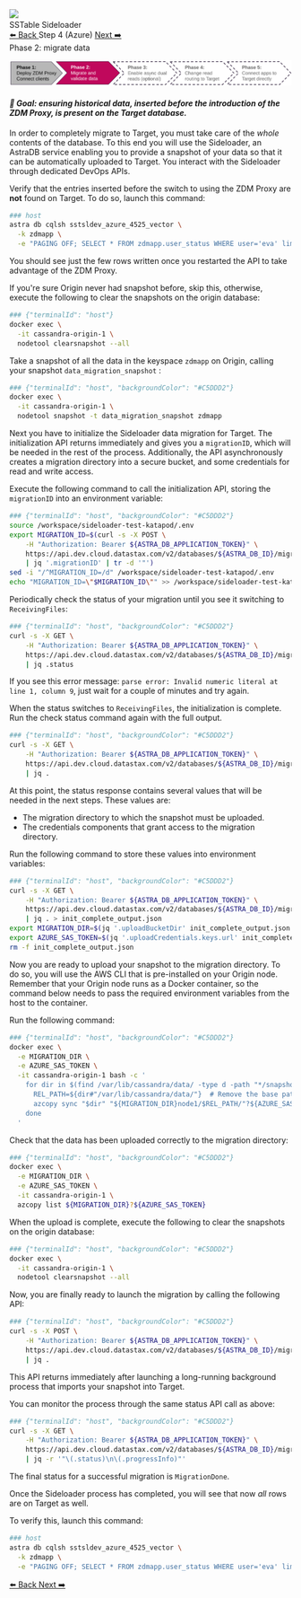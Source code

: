 <!-- TOP -->
<div class="top">
  <img class="scenario-academy-logo" src="https://datastax-academy.github.io/katapod-shared-assets/images/ds-academy-2023.svg" />
  <div class="scenario-title-section">
    <span class="scenario-title">SSTable Sideloader</span>
  </div>
</div>

<!-- NAVIGATION -->
<div id="navigation-top" class="navigation-top">
 <a title="Back" href='command:katapod.loadPage?[{"step":"step3"}]' 
   class="btn btn-dark navigation-top-left">⬅️ Back
 </a>
<span class="step-count">Step 4 (Azure)</span>
 <a title="Next" href='command:katapod.loadPage?[{"step":"cleanup"}]' 
    class="btn btn-dark navigation-top-right">Next ➡️
  </a>
</div>

<!-- CONTENT -->

<div class="step-title">Phase 2: migrate data</div>

![Phase 2](images/p2.png)

#### _🎯 Goal: ensuring historical data, inserted before the introduction of the ZDM Proxy, is present on the Target database._

In order to completely migrate to Target, you must take care
of the _whole_ contents of the database. To this end
you will use the Sideloader, an AstraDB service enabling you to provide a snapshot of your data so that it can be automatically uploaded to Target. You interact with the Sideloader through dedicated DevOps APIs.

Verify that the entries inserted before the switch to using the ZDM Proxy are **not** found on Target.
To do so, launch this command:

```bash
### host
astra db cqlsh sstsldev_azure_4525_vector \
  -k zdmapp \
  -e "PAGING OFF; SELECT * FROM zdmapp.user_status WHERE user='eva' limit 500;"
```

You should see just the few rows written once you restarted the API to take advantage of the ZDM Proxy.

If you're sure Origin never had snapshot before, skip this, otherwise, execute the following to clear the snapshots on the origin database:
```bash
### {"terminalId": "host"}
docker exec \
  -it cassandra-origin-1 \
  nodetool clearsnapshot --all
```

Take a snapshot of all the data in the keyspace `zdmapp` on Origin, calling your snapshot `data_migration_snapshot` :
```bash
### {"terminalId": "host", "backgroundColor": "#C5DDD2"}
docker exec \
  -it cassandra-origin-1 \
  nodetool snapshot -t data_migration_snapshot zdmapp
```

Next you have to initialize the Sideloader data migration for Target. The initialization API returns immediately and gives you a `migrationID`, which will be needed in the rest of the process.
Additionally, the API asynchronously creates a migration directory into a secure bucket, and some credentials for read and write access.

Execute the following command to call the initialization API, storing the `migrationID` into an environment variable:
```bash
### {"terminalId": "host", "backgroundColor": "#C5DDD2"}
source /workspace/sideloader-test-katapod/.env
export MIGRATION_ID=$(curl -s -X POST \
    -H "Authorization: Bearer ${ASTRA_DB_APPLICATION_TOKEN}" \
    https://api.dev.cloud.datastax.com/v2/databases/${ASTRA_DB_ID}/migrations/initialize \
    | jq '.migrationID' | tr -d '"')
sed -i "/^MIGRATION_ID=/d" /workspace/sideloader-test-katapod/.env
echo "MIGRATION_ID=\"$MIGRATION_ID\"" >> /workspace/sideloader-test-katapod/.env
```

Periodically check the status of your migration until you see it switching to `ReceivingFiles`:
```bash
### {"terminalId": "host", "backgroundColor": "#C5DDD2"}
curl -s -X GET \
    -H "Authorization: Bearer ${ASTRA_DB_APPLICATION_TOKEN}" \
    https://api.dev.cloud.datastax.com/v2/databases/${ASTRA_DB_ID}/migrations/${MIGRATION_ID} \
    | jq .status
```

If you see this error message: `parse error: Invalid numeric literal at line 1, column 9`, just wait for a couple of minutes and try again.

When the status switches to `ReceivingFiles`, the initialization is complete. Run the check status command again with the full output.
```bash
### {"terminalId": "host", "backgroundColor": "#C5DDD2"}
curl -s -X GET \
    -H "Authorization: Bearer ${ASTRA_DB_APPLICATION_TOKEN}" \
    https://api.dev.cloud.datastax.com/v2/databases/${ASTRA_DB_ID}/migrations/${MIGRATION_ID} \
    | jq .
```

At this point, the status response contains several values that will be needed in the next steps.
These values are:
 - The migration directory to which the snapshot must be uploaded.
 - The credentials components that grant access to the migration directory.

Run the following command to store these values into environment variables: 
```bash
### {"terminalId": "host", "backgroundColor": "#C5DDD2"}
curl -s -X GET \
    -H "Authorization: Bearer ${ASTRA_DB_APPLICATION_TOKEN}" \
    https://api.dev.cloud.datastax.com/v2/databases/${ASTRA_DB_ID}/migrations/${MIGRATION_ID} \
    | jq . > init_complete_output.json
export MIGRATION_DIR=$(jq '.uploadBucketDir' init_complete_output.json | tr -d '"')
export AZURE_SAS_TOKEN=$(jq '.uploadCredentials.keys.url' init_complete_output.json | tr -d '"' | sed 's/^[^?]*?//')
rm -f init_complete_output.json
```

Now you are ready to upload your snapshot to the migration directory. To do so, you will use the AWS CLI that is pre-installed on your Origin node. Remember that your Origin node runs as a Docker container, so the command below needs to pass the required environment variables from the host to the container.

Run the following command:
```bash
### {"terminalId": "host", "backgroundColor": "#C5DDD2"}
docker exec \
  -e MIGRATION_DIR \
  -e AZURE_SAS_TOKEN \
  -it cassandra-origin-1 bash -c '
    for dir in $(find /var/lib/cassandra/data/ -type d -path "*/snapshots/data_migration_snapshot*"); do
      REL_PATH=${dir#"/var/lib/cassandra/data/"}  # Remove the base path
      azcopy sync "$dir" "${MIGRATION_DIR}node1/$REL_PATH/"?${AZURE_SAS_TOKEN} --recursive
    done
  '
```

Check that the data has been uploaded correctly to the migration directory:
```bash
### {"terminalId": "host", "backgroundColor": "#C5DDD2"}
docker exec \
  -e MIGRATION_DIR \
  -e AZURE_SAS_TOKEN \
  -it cassandra-origin-1 \
  azcopy list ${MIGRATION_DIR}?${AZURE_SAS_TOKEN}
```

When the upload is complete, execute the following to clear the snapshots on the origin database:
```bash
### {"terminalId": "host", "backgroundColor": "#C5DDD2"}
docker exec \
  -it cassandra-origin-1 \
  nodetool clearsnapshot --all
```

Now, you are finally ready to launch the migration by calling the following API:
```bash
### {"terminalId": "host", "backgroundColor": "#C5DDD2"}
curl -s -X POST \
    -H "Authorization: Bearer ${ASTRA_DB_APPLICATION_TOKEN}" \
    https://api.dev.cloud.datastax.com/v2/databases/${ASTRA_DB_ID}/migrations/${MIGRATION_ID}/launch \
    | jq .
```

This API returns immediately after launching a long-running background process that imports your snapshot into Target.

You can monitor the process through the same status API call as above:
```bash
### {"terminalId": "host", "backgroundColor": "#C5DDD2"}
curl -s -X GET \
    -H "Authorization: Bearer ${ASTRA_DB_APPLICATION_TOKEN}" \
    https://api.dev.cloud.datastax.com/v2/databases/${ASTRA_DB_ID}/migrations/${MIGRATION_ID} \
    | jq -r '"\(.status)\n\(.progressInfo)"'
```
The final status for a successful migration is `MigrationDone`. 

Once the Sideloader process has completed, you will see that now _all_ rows are
on Target as well.

To verify this, launch this command:

```bash
### host
astra db cqlsh sstsldev_azure_4525_vector \
  -k zdmapp \
  -e "PAGING OFF; SELECT * FROM zdmapp.user_status WHERE user='eva' limit 500;"
```

<!-- NAVIGATION -->
<div id="navigation-bottom" class="navigation-bottom">
 <a title="Back" href='command:katapod.loadPage?[{"step":"step3"}]'
   class="btn btn-dark navigation-bottom-left">⬅️ Back
 </a>
 <a title="Next" href='command:katapod.loadPage?[{"step":"cleanup"}]'
    class="btn btn-dark navigation-bottom-right">Next ➡️
  </a>
</div>
